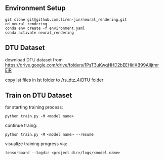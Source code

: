 ## Environment Setup
```commandline
git clone git@github.com:liren-jin/neural_rendering.git
cd neural_rendering
conda env create -f environment.yaml
conda activate neural_rendering
```

## DTU Dataset
download DTU dataset from https://drive.google.com/drive/folders/1PsT3uKwqHHD2bEEHkIXB99AlIjtmrEiR

copy lst files in lst folder to <data root>/rs_dtz_4/DTU folder

## Train on DTU Dataset
for starting training process:
```commandline
python train.py -M <model name>
```
continue traing:
```commandline
python train.py -M <model name> --resume
```
visualize training progress via:
``` commandline
tensorboard --logdir <project dir>/logs/<model name>
```
